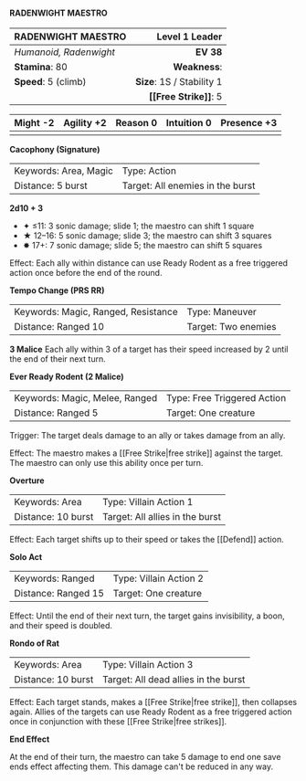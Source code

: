 #### RADENWIGHT MAESTRO

| RADENWIGHT MAESTRO     |         **Level 1 Leader** |
| :--------------------- | -------------------------: |
| *Humanoid, Radenwight* |                  **EV 38** |
| **Stamina**: 80        |              **Weakness**: |
| **Speed**: 5 (climb)   | **Size**: 1S / Stability 1 |
|                        |     **[[Free Strike]]**: 5 |

| **Might** -2 | **Agility** +2 | **Reason** 0 | **Intuition** 0 | **Presence** +3 |
| ------------ | -------------- | ------------ | --------------- | --------------- |
|              |                |              |                 |                 |

**Cacophony (Signature)**

|                       |                                  |
| :-------------------- | :------------------------------- |
| Keywords: Area, Magic | Type: Action                     |
| Distance: 5 burst     | Target: All enemies in the burst |

**2d10 + 3**

- ✦ ≤11: 3 sonic damage; slide 1; the maestro can shift 1 square
- ★ 12–16: 5 sonic damage; slide 3; the maestro can shift 3 squares
- ✸ 17+: 7 sonic damage; slide 5; the maestro can shift 5 squares

Effect: Each ally within distance can use Ready Rodent as a free triggered action once before the end of the round.

**Tempo Change (PRS RR)**

|                                     |                     |
| :---------------------------------- | :------------------ |
| Keywords: Magic, Ranged, Resistance | Type: Maneuver      |
| Distance: Ranged 10                 | Target: Two enemies |

**3 Malice**
Each ally within 3 of a target has their speed increased by 2 until the end of their next turn.

**Ever Ready Rodent (2 Malice)**

|                                |                             |
| :----------------------------- | :-------------------------- |
| Keywords: Magic, Melee, Ranged | Type: Free Triggered Action |
| Distance: Ranged 5             | Target: One creature        |

Trigger: The target deals damage to an ally or takes damage from an ally.

Effect: The maestro makes a [[Free Strike|free strike]] against the target. The maestro can only use this ability once per turn.

**Overture**

|                    |                                 |
| :----------------- | :------------------------------ |
| Keywords: Area     | Type: Villain Action 1          |
| Distance: 10 burst | Target: All allies in the burst |

Effect: Each target shifts up to their speed or takes the [[Defend]] action.

**Solo Act**

|                     |                        |
| :------------------ | :--------------------- |
| Keywords: Ranged    | Type: Villain Action 2 |
| Distance: Ranged 15 | Target: One creature   |

Effect: Until the end of their next turn, the target gains invisibility, a boon, and their speed is doubled.

**Rondo of Rat**

|                    |                                      |
| :----------------- | :----------------------------------- |
| Keywords: Area     | Type: Villain Action 3               |
| Distance: 10 burst | Target: All dead allies in the burst |

Effect: Each target stands, makes a [[Free Strike|free strike]], then collapses again. Allies of the targets can use Ready Rodent as a free triggered action once in conjunction with these [[Free Strike|free strikes]].

**End Effect**

At the end of their turn, the maestro can take 5 damage to end one save ends effect affecting them. This damage can't be reduced in any way.
